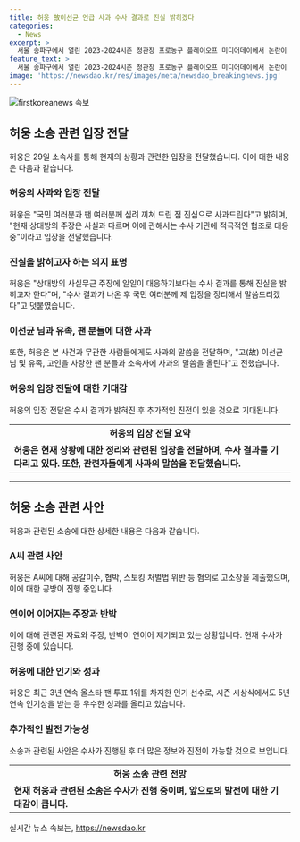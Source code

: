 ```yaml
---
title: 허웅 故이선균 언급 사과 수사 결과로 진실 밝히겠다
categories:
  - News
excerpt: >
  서울 송파구에서 열린 2023-2024시즌 정관장 프로농구 플레이오프 미디어데이에서 논란이 된 허웅이 법정 소송 관련 입장을 밝혔다. 그는 사과를 표명하고, 상대방의 주장을 부인하며 수사 기관과 협조할 것이라고 전했다. 또한, 고 이선균과 유족, 팬들, 소속사에도 사과를 전하며 사건과 무관한 고인에 대한 불필요한 언급을 지양하겠다고 밝혔다. A씨와의 관련은 시기적 차이와 학업에 대한 정보를 통해 반박했으며, A씨에 대한 혐의로 고소장을 제출한 상황이다. 허웅의 우수한 농구 실력과 입상 경력에 비해 현재의 논란은 큰 주목을 받고 있다.
feature_text: >
  서울 송파구에서 열린 2023-2024시즌 정관장 프로농구 플레이오프 미디어데이에서 논란이 된 허웅이 법정 소송 관련 입장을 밝혔다. 그는 사과를 표명하고, 상대방의 주장을 부인하며 수사 기관과 협조할 것이라고 전했다. 또한, 고 이선균과 유족, 팬들, 소속사에도 사과를 전하며 사건과 무관한 고인에 대한 불필요한 언급을 지양하겠다고 밝혔다. A씨와의 관련은 시기적 차이와 학업에 대한 정보를 통해 반박했으며, A씨에 대한 혐의로 고소장을 제출한 상황이다. 허웅의 우수한 농구 실력과 입상 경력에 비해 현재의 논란은 큰 주목을 받고 있다.
image: 'https://newsdao.kr/res/images/meta/newsdao_breakingnews.jpg'
---
```


<p><img src="https://newsdao.kr/res/images/meta/newsdao_breakingnews.jpg" alt="firstkoreanews 속보" /></p>

<h2 data-ke-size="size26">허웅 소송 관련 입장 전달</h2>

<p data-ke-size="size16">허웅은 29일 소속사를 통해 현재의 상황과 관련한 입장을 전달했습니다. 이에 대한 내용은 다음과 같습니다.</p>

<h3>허웅의 사과와 입장 전달</h3>

<p data-ke-size="size16">허웅은 "국민 여러분과 팬 여러분께 심려 끼쳐 드린 점 진심으로 사과드린다"고 밝히며, "현재 상대방의 주장은 사실과 다르며 이에 관해서는 수사 기관에 적극적인 협조로 대응 중"이라고 입장을 전달했습니다.</p>

<h3>진실을 밝히고자 하는 의지 표명</h3>

<p data-ke-size="size16">허웅은 "상대방의 사실무근 주장에 일일이 대응하기보다는 수사 결과를 통해 진실을 밝히고자 한다"며, "수사 결과가 나온 후 국민 여러분께 제 입장을 정리해서 말씀드리겠다"고 덧붙였습니다.</p>

<h3>이선균 님과 유족, 팬 분들에 대한 사과</h3>

<p data-ke-size="size16">또한, 허웅은 본 사건과 무관한 사람들에게도 사과의 말씀을 전달하며, "고(故) 이선균 님 및 유족, 고인을 사랑한 팬 분들과 소속사에 사과의 말씀을 올린다"고 전했습니다.</p>

<h3>허웅의 입장 전달에 대한 기대감</h3>

<p data-ke-size="size16">허웅의 입장 전달은 수사 결과가 밝혀진 후 추가적인 진전이 있을 것으로 기대됩니다.</p>

<table>
    <tr>
        <td style="text-align: center; height: 17px;"><b>허웅의 입장 전달 요약</b></td>
    </tr>
    <tr>
        <td><b>허웅은 현재 상황에 대한 정리와 관련된 입장을 전달하며, 수사 결과를 기다리고 있다. 또한, 관련자들에게 사과의 말씀을 전달했습니다.</b></td>
    </tr>
</table>

<hr>

<h2 data-ke-size="size26">허웅 소송 관련 사안</h2>

<p data-ke-size="size16">허웅과 관련된 소송에 대한 상세한 내용은 다음과 같습니다.</p>

<h3>A씨 관련 사안</h3>

<p data-ke-size="size16">허웅은 A씨에 대해 공갈미수, 협박, 스토킹 처벌법 위반 등 혐의로 고소장을 제출했으며, 이에 대한 공방이 진행 중입니다.</p>

<h3>연이어 이어지는 주장과 반박</h3>

<p data-ke-size="size16">이에 대해 관련된 자료와 주장, 반박이 연이어 제기되고 있는 상황입니다. 현재 수사가 진행 중에 있습니다.</p>

<h3>허웅에 대한 인기와 성과</h3>

<p data-ke-size="size16">허웅은 최근 3년 연속 올스타 팬 투표 1위를 차지한 인기 선수로, 시즌 시상식에서도 5년 연속 인기상을 받는 등 우수한 성과를 올리고 있습니다.</p>

<h3>추가적인 발전 가능성</h3>

<p data-ke-size="size16">소송과 관련된 사안은 수사가 진행된 후 더 많은 정보와 진전이 가능할 것으로 보입니다.</p>

<table>
    <tr>
        <td style="text-align: center; height: 17px;"><b>허웅 소송 관련 전망</b></td>
    </tr>
    <tr>
        <td><b>현재 허웅과 관련된 소송은 수사가 진행 중이며, 앞으로의 발전에 대한 기대감이 큽니다.</b></td>
    </tr>
</table>
실시간 뉴스 속보는, <a href="https://newsdao.kr" rel="dofollow">https://newsdao.kr</a>


